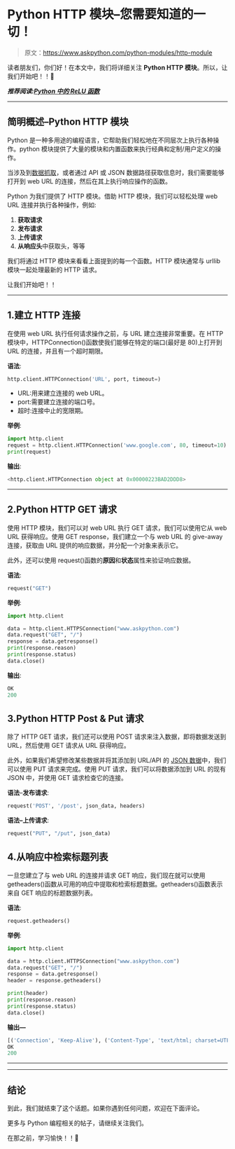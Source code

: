 # Python HTTP 模块–您需要知道的一切！

> 原文：<https://www.askpython.com/python-modules/http-module>

读者朋友们，你们好！在本文中，我们将详细关注 **Python HTTP 模块**。所以，让我们开始吧！！🙂

***推荐阅读:[Python 中的 ReLU 函数](https://www.askpython.com/python/examples/relu-function)***

* * *

## 简明概述–Python HTTP 模块

Python 是一种多用途的编程语言，它帮助我们轻松地在不同层次上执行各种操作。python 模块提供了大量的模块和内置函数来执行经典和定制/用户定义的操作。

当涉及到[数据抓取](https://www.askpython.com/python/beautiful-soup-web-scraping)，或者通过 API 或 JSON 数据路径获取信息时，我们需要能够打开到 web URL 的连接，然后在其上执行响应操作的函数。

Python 为我们提供了 HTTP 模块。借助 HTTP 模块，我们可以轻松处理 web URL 连接并执行各种操作，例如:

1.  **获取请求**
2.  **发布请求**
3.  **上传请求**
4.  **从响应头**中获取头，等等

我们将通过 HTTP 模块来看看上面提到的每一个函数。HTTP 模块通常与 urllib 模块一起处理最新的 HTTP 请求。

让我们开始吧！！

* * *

## 1.建立 HTTP 连接

在使用 web URL 执行任何请求操作之前，与 URL 建立连接非常重要。在 HTTP 模块中，HTTPConnection()函数使我们能够在特定的端口(最好是 80)上打开到 URL 的连接，并且有一个超时期限。

**语法**:

```py
http.client.HTTPConnection('URL', port, timeout=)

```

*   URL:用来建立连接的 web URL。
*   port:需要建立连接的端口号。
*   超时:连接中止的宽限期。

**举例**:

```py
import http.client
request = http.client.HTTPConnection('www.google.com', 80, timeout=10)
print(request)

```

**输出**:

```py
<http.client.HTTPConnection object at 0x00000223BAD2DDD8>

```

* * *

## 2.Python HTTP GET 请求

使用 HTTP 模块，我们可以对 web URL 执行 GET 请求，我们可以使用它从 web URL 获得响应。使用 GET response，我们建立一个与 web URL 的 give-away 连接，获取由 URL 提供的响应数据，并分配一个对象来表示它。

此外，还可以使用 request()函数的**原因**和**状态**属性来验证响应数据。

**语法**:

```py
request("GET")

```

**举例**:

```py
import http.client

data = http.client.HTTPSConnection("www.askpython.com")
data.request("GET", "/")
response = data.getresponse()
print(response.reason)
print(response.status)
data.close()

```

**输出**:

```py
OK
200

```

## 3.Python HTTP Post & Put 请求

除了 HTTP GET 请求，我们还可以使用 POST 请求来注入数据，即将数据发送到 URL，然后使用 GET 请求从 URL 获得响应。

此外，如果我们希望修改某些数据并将其添加到 URL/API 的 [JSON 数据](https://www.askpython.com/python/examples/serialize-deserialize-json)中，我们可以使用 PUT 请求来完成。使用 PUT 请求，我们可以将数据添加到 URL 的现有 JSON 中，并使用 GET 请求检查它的连接。

**语法**–**发布请求**:

```py
request('POST', '/post', json_data, headers)

```

**语法–上传请求**:

```py
request("PUT", "/put", json_data)

```

## 4.从响应中检索标题列表

一旦您建立了与 web URL 的连接并请求 GET 响应，我们现在就可以使用 getheaders()函数从可用的响应中提取和检索标题数据。getheaders()函数表示来自 GET 响应的标题数据列表。

**语法**:

```py
request.getheaders()

```

**举例**:

```py
import http.client

data = http.client.HTTPSConnection("www.askpython.com")
data.request("GET", "/")
response = data.getresponse()
header = response.getheaders()

print(header)
print(response.reason)
print(response.status)
data.close()

```

**输出—**

```py
[('Connection', 'Keep-Alive'), ('Content-Type', 'text/html; charset=UTF-8'), ('Link', '<https://www.askpython.com/wp-json/>; rel="https://api.w.org/"'), ('Link', '</wp-content/themes/astra/assets/css/minified/style.min.css>; rel=preload; as=style,</wp-content/themes/astra/assets/css/minified/menu-animation.min.css>; rel=preload; as=style,</wp-includes/css/dist/block-library/style.min.css>; rel=preload; as=style,</wp-content/plugins/wp-to-twitter/css/twitter-feed.css>; rel=preload; as=style,</wp-content/plugins/easy-table-of-contents/vendor/icomoon/style.min.css>; rel=preload; as=style,</wp-content/plugins/easy-table-of-contents/assets/css/screen.min.css>; rel=preload; as=style,</wp-content/themes/obsidian/style.css>; rel=preload; as=style'), ('Etag', '"294191-1623490484;;;"'), ('X-LiteSpeed-Cache', 'hit'), ('Transfer-Encoding', 'chunked'), ('Date', 'Sun, 13 Jun 2021 07:30:37 GMT'), ('Server', 'LiteSpeed')]
OK 
200

```

* * *

* * *

## 结论

到此，我们就结束了这个话题。如果你遇到任何问题，欢迎在下面评论。

更多与 Python 编程相关的帖子，请继续关注我们。

在那之前，学习愉快！！🙂